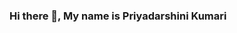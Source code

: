 ### Hi there 👋, My name is Priyadarshini Kumari



<!--[<img src='https://cdn.jsdelivr.net/npm/simple-icons@3.0.1/icons/github.svg' alt='github' height='40'>](https://github.com/pawki07)  

<!-- <a href='https://archiveprogram.github.com/'><img src='https://raw.githubusercontent.com/acervenky/animated-github-badges/master/assets/acbadge.gif' width='40' height='40'></a> 

<!-- [![Top Langs](https://github-readme-stats.vercel.app/api/top-langs/?username=pawki07)](https://github.com/anuraghazra/github-readme-stats)

<!-- ![GitHub stats](https://github-readme-stats.vercel.app/api?username=pawki07&show_icons=true)  

<!-- ![GitHub streak stats](https://github-readme-streak-stats.herokuapp.com/?user=pawki07)

